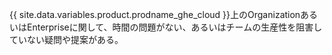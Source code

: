 {{ site.data.variables.product.prodname_ghe_cloud }}上のOrganizationあるいはEnterpriseに関して、時間の問題がない、あるいはチームの生産性を阻害していない疑問や提案がある。